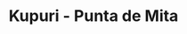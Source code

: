 ---
    title : "Kupuri - Punta de Mita"
    description : "Descubre Kupuri, un paraíso oculto en Punta Mita. Disfruta de playas privadas, aguas cristalinas y exclusivas actividades acuáticas."
    large : "Kupuri es un tesoro escondido en Punta Mita, un destino exclusivo que te sorprenderá con sus playas privadas y emocionantes opciones de renta de jet-ski. Aquí podrás disfrutar de la adrenalina de deslizarte sobre las olas, explorar calas aisladas y descubrir rincones ocultos mientras te maravillas con la belleza natural que te rodea. Además de la renta de jet-ski, Kupuri también ofrece otras actividades acuáticas como el paddleboarding, el snorkel en arrecifes privados y la navegación en kayak. Sumérgete en la exclusividad y la aventura de Kupuri, un destino donde la renta de jet-ski se combina con la tranquilidad de playas privadas."
    image : "/img/kupuri.jpg" 
    hero : "/img/kupuri-2.webp" 
---